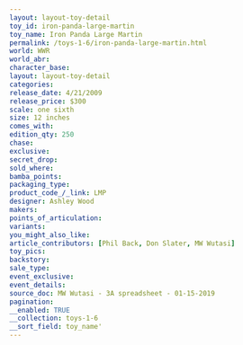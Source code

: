 ```yaml
---
layout: layout-toy-detail 
toy_id: iron-panda-large-martin
toy_name: Iron Panda Large Martin
permalink: /toys-1-6/iron-panda-large-martin.html
world: WWR
world_abr: 
character_base: 
layout: layout-toy-detail
categories: 
release_date: 4/21/2009
release_price: $300 
scale: one sixth
size: 12 inches
comes_with: 
edition_qty: 250
chase: 
exclusive: 
secret_drop: 
sold_where: 
bamba_points: 
packaging_type: 
product_code_/_link: LMP
designer: Ashley Wood
makers: 
points_of_articulation: 
variants: 
you_might_also_like: 
article_contributors: [Phil Back, Don Slater, MW Wutasi]
toy_pics: 
backstory: 
sale_type: 
event_exclusive: 
event_details: 
source_doc: MW Wutasi - 3A spreadsheet - 01-15-2019
pagination: 
__enabled: TRUE
__collection: toys-1-6
__sort_field: toy_name'
---
```

